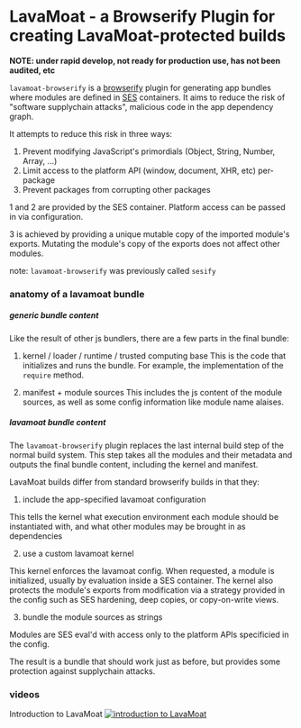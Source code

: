 # LavaMoat - a Browserify Plugin for creating LavaMoat-protected builds

**NOTE: under rapid develop, not ready for production use, has not been audited, etc**

`lavamoat-browserify` is a [browserify][BrowserifyGithub] plugin for generating app bundles where modules are defined in [SES][SesGithub] containers. It aims to reduce the risk of "software supplychain attacks", malicious code in the app dependency graph.

It attempts to reduce this risk in three ways:
  1. Prevent modifying JavaScript's primordials (Object, String, Number, Array, ...)
  2. Limit access to the platform API (window, document, XHR, etc) per-package
  3. Prevent packages from corrupting other packages

1 and 2 are provided by the SES container. Platform access can be passed in via configuration.

3 is achieved by providing a unique mutable copy of the imported module's exports. Mutating the module's copy of the exports does not affect other modules.

note: `lavamoat-browserify` was previously called `sesify`

[BrowserifyGithub]: https://github.com/browserify/browserify
[SesGithub]: https://github.com/agoric/SES

### anatomy of a lavamoat bundle


##### generic bundle content

Like the result of other js bundlers, there are a few parts in the final bundle:

1. kernel / loader / runtime / trusted computing base
This is the code that initializes and runs the bundle. For example, the implementation of the `require` method.

2. manifest + module sources
This includes the js content of the module sources, as well as some config information like module name alaises.

##### lavamoat bundle content

The `lavamoat-browserify` plugin replaces the last internal build step of the normal build system. This step takes all the modules and their metadata and outputs the final bundle content, including the kernel and manifest.

LavaMoat builds differ from standard browserify builds in that they:

1. include the app-specified lavamoat configuration

This tells the kernel what execution environment each module should be instantiated with, and what other modules may be brought in as dependencies

2. use a custom lavamoat kernel

This kernel enforces the lavamoat config. When requested, a module is initialized, usually by evaluation inside a SES container. The kernel also protects the module's exports from modification via a strategy provided in the config such as SES hardening, deep copies, or copy-on-write views.

3. bundle the module sources as strings

Modules are SES eval'd with access only to the platform APIs specificied in the config.

The result is a bundle that should work just as before, but provides some protection against supplychain attacks.


### videos

Introduction to LavaMoat
[![introduction to LavaMoat](https://img.youtube.com/vi/pOTEJy_FqIA/0.jpg)](https://www.youtube.com/watch?v=pOTEJy_FqIA)
